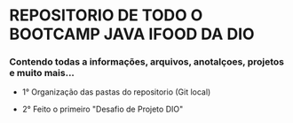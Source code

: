 # REPOSITORIO DE TODO O BOOTCAMP JAVA IFOOD DA DIO
### Contendo todas a informações, arquivos, anotalçoes, projetos e muito mais... 

- 1° Organização das pastas do repositorio (Git local)

- 2° Feito o primeiro  "Desafio de Projeto DIO"
